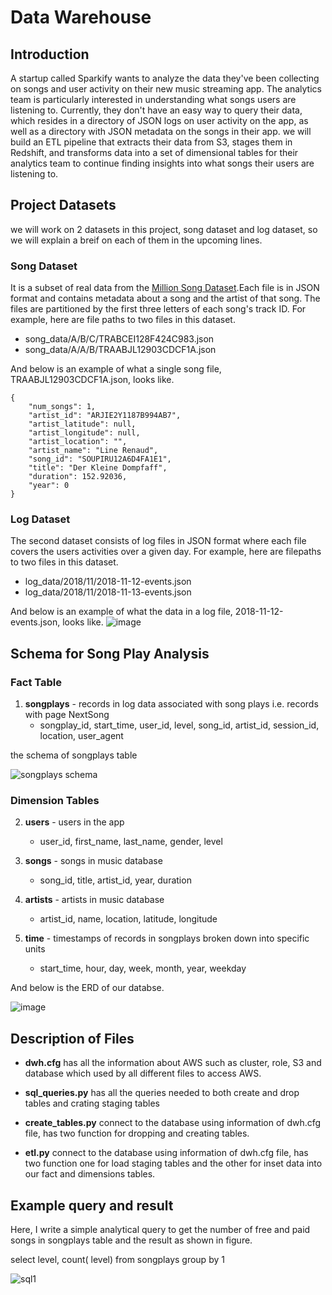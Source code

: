 #  Data Warehouse
## Introduction 

A startup called Sparkify wants to analyze the data they've been collecting on songs and user activity on their new music streaming app.
The analytics team is particularly interested in understanding what songs users are listening to.
Currently, they don't have an easy way to query their data, which resides in a directory of JSON logs on user activity on the app, as well as a directory
with JSON metadata on the songs in their app.
we will build an ETL pipeline that extracts their data from S3, stages them in Redshift, and transforms data into a set of dimensional tables for their analytics team to continue finding insights into what songs their users are listening to. 

## Project Datasets

we will work on 2 datasets in this project, song dataset and log dataset, so we will explain a breif on each of them in the upcoming lines.

### Song Dataset
It is a subset of real data from the [Million Song Dataset](https://labrosa.ee.columbia.edu/millionsong/).Each file is in JSON format and contains metadata
about a song and the artist of that song. The files are partitioned by the first three letters of each song's track ID. For example, here are file paths to
two files in this dataset.

- song_data/A/B/C/TRABCEI128F424C983.json
- song_data/A/A/B/TRAABJL12903CDCF1A.json

And below is an example of what a single song file, TRAABJL12903CDCF1A.json, looks like.
```
{
    "num_songs": 1,
    "artist_id": "ARJIE2Y1187B994AB7",
    "artist_latitude": null,
    "artist_longitude": null,
    "artist_location": "",
    "artist_name": "Line Renaud",
    "song_id": "SOUPIRU12A6D4FA1E1",
    "title": "Der Kleine Dompfaff",
    "duration": 152.92036,
    "year": 0
}
```

### Log Dataset

The second dataset consists of log files in JSON format where each file covers the users activities over a given day.
 For example, here are filepaths to two files in this dataset.
 
- log_data/2018/11/2018-11-12-events.json
- log_data/2018/11/2018-11-13-events.json


And below is an example of what the data in a log file, 2018-11-12-events.json, looks like.
![image](https://user-images.githubusercontent.com/49722916/201693400-7f50ae13-69e3-4644-9488-5504cf326e14.png)

## Schema for Song Play Analysis

### Fact Table
1. **songplays** - records in log data associated with song plays i.e. records with page NextSong
    - songplay_id, start_time, user_id, level, song_id, artist_id, session_id, location, user_agent

the schema of songplays table

![songplays schema](https://user-images.githubusercontent.com/49722916/209399735-6cb7e770-f028-4e6c-9f6a-a96a3ce635e4.PNG)


### Dimension Tables

2. **users** - users in the app
    - user_id, first_name, last_name, gender, level

3. **songs** - songs in music database
    - song_id, title, artist_id, year, duration

4. **artists** - artists in music database
    - artist_id, name, location, latitude, longitude
   
5. **time** - timestamps of records in songplays broken down into specific units
    - start_time, hour, day, week, month, year, weekday


And below is the ERD of our databse.


![image](https://user-images.githubusercontent.com/49722916/201710786-b957669f-5087-4c95-b277-c19404d23857.png)
  
  
## Description of Files

- **dwh.cfg**  has all the information about AWS such as cluster, role, S3 and database which used by all different files to access AWS.

- **sql_queries.py**  has all the queries needed to both create and drop tables and crating staging tables 

- **create_tables.py**  connect to the database using information of dwh.cfg file, has two function for dropping and creating tables.


- **etl.py**  connect to the database using information of dwh.cfg file, has two function one for load staging tables and the other for inset data into our fact and dimensions tables.



## Example query and result

Here, I write a simple analytical query to get the number of free and paid songs in songplays table and the result as shown in figure.


select  level, count(  level) from songplays
group by 1

![sql1](https://user-images.githubusercontent.com/49722916/209399423-98eb9c05-d8db-4579-a086-89e51651d5f6.PNG)


